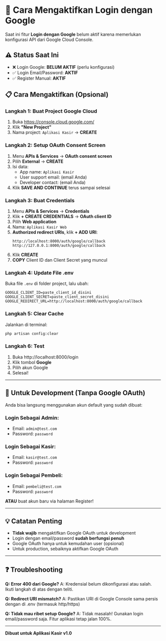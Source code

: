 # 🔧 Cara Mengaktifkan Login dengan Google

Saat ini fitur **Login dengan Google** belum aktif karena memerlukan konfigurasi API dari Google Cloud Console.

## ⚠️ Status Saat Ini
- ❌ Login Google: **BELUM AKTIF** (perlu konfigurasi)
- ✅ Login Email/Password: **AKTIF**
- ✅ Register Manual: **AKTIF**

## 📋 Cara Mengaktifkan (Opsional)

### Langkah 1: Buat Project Google Cloud

1. Buka https://console.cloud.google.com/
2. Klik **"New Project"**
3. Nama project: `Aplikasi Kasir` → **CREATE**

### Langkah 2: Setup OAuth Consent Screen

1. Menu **APIs & Services** → **OAuth consent screen**
2. Pilih **External** → **CREATE**
3. Isi data:
   - App name: `Aplikasi Kasir`
   - User support email: (email Anda)
   - Developer contact: (email Anda)
4. Klik **SAVE AND CONTINUE** terus sampai selesai

### Langkah 3: Buat Credentials

1. Menu **APIs & Services** → **Credentials**
2. Klik **+ CREATE CREDENTIALS** → **OAuth client ID**
3. Pilih **Web application**
4. Nama: `Aplikasi Kasir Web`
5. **Authorized redirect URIs**, klik **+ ADD URI**:
   ```
   http://localhost:8000/auth/google/callback
   http://127.0.0.1:8000/auth/google/callback
   ```
6. Klik **CREATE**
7. **COPY** Client ID dan Client Secret yang muncul

### Langkah 4: Update File .env

Buka file `.env` di folder project, lalu ubah:

```env
GOOGLE_CLIENT_ID=paste_client_id_disini
GOOGLE_CLIENT_SECRET=paste_client_secret_disini
GOOGLE_REDIRECT_URL=http://localhost:8000/auth/google/callback
```

### Langkah 5: Clear Cache

Jalankan di terminal:
```bash
php artisan config:clear
```

### Langkah 6: Test

1. Buka http://localhost:8000/login
2. Klik tombol **Google**
3. Pilih akun Google
4. Selesai!

---

## 🎯 Untuk Development (Tanpa Google OAuth)

Anda bisa langsung menggunakan akun default yang sudah dibuat:

### Login Sebagai Admin:
- Email: `admin@test.com`
- Password: `password`

### Login Sebagai Kasir:
- Email: `kasir@test.com`
- Password: `password`

### Login Sebagai Pembeli:
- Email: `pembeli@test.com`
- Password: `password`

**ATAU** buat akun baru via halaman Register!

---

## 💡 Catatan Penting

- **Tidak wajib** mengaktifkan Google OAuth untuk development
- Login dengan email/password **sudah berfungsi penuh**
- Google OAuth hanya untuk kemudahan user (opsional)
- Untuk production, sebaiknya aktifkan Google OAuth

---

## ❓ Troubleshooting

**Q: Error 400 dari Google?**
A: Kredensial belum dikonfigurasi atau salah. Ikuti langkah di atas dengan teliti.

**Q: Redirect URI mismatch?**
A: Pastikan URI di Google Console sama persis dengan di .env (termasuk http/https)

**Q: Tidak mau ribet setup Google?**
A: Tidak masalah! Gunakan login email/password saja. Fitur aplikasi tetap jalan 100%.

---

**Dibuat untuk Aplikasi Kasir v1.0**
